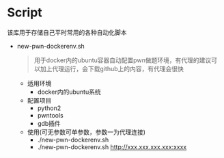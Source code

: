 # Script

该库用于存储自己平时常用的各种自动化脚本

- new-pwn-dockerenv.sh
    > 用于docker内的ubuntu容器自动配置pwn做题环境，有代理的建议可以加上代理运行，会下载github上的内容，有代理会很快
    - 适用环境 
        - docker内的ubuntu系统
    - 配置项目
        - python2
        - pwntools
        - gdb插件
    - 使用(可无参数可单参数，参数一为代理连接)
        - ./new-pwn-dockerenv.sh
        - ./new-pwn-dockerenv.sh http://xxx.xxx.xxx.xxx:xxxx

